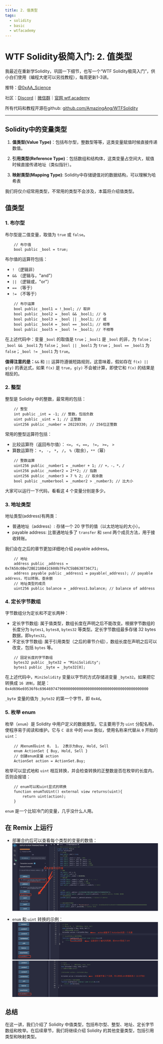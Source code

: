 ```yaml
---
title: 2. 值类型
tags:
  - solidity
  - basic
  - wtfacademy
---
```


# WTF Solidity极简入门: 2. 值类型

我最近在重新学Solidity，巩固一下细节，也写一个“WTF Solidity极简入门”，供小白们使用（编程大佬可以另找教程），每周更新1-3讲。

推特：[@0xAA_Science](https://twitter.com/0xAA_Science)

社区：[Discord](https://discord.gg/5akcruXrsk)｜[微信群](https://docs.google.com/forms/d/e/1FAIpQLSe4KGT8Sh6sJ7hedQRuIYirOoZK_85miz3dw7vA1-YjodgJ-A/viewform?usp=sf_link)｜[官网 wtf.academy](https://wtf.academy)

所有代码和教程开源在github: [github.com/AmazingAng/WTFSolidity](https://github.com/AmazingAng/WTFSolidity)

-----

## Solidity中的变量类型
1. **值类型(Value Type)**：包括布尔型，整数型等等，这类变量赋值时候直接传递数值。

2. **引用类型(Reference Type)**：包括数组和结构体，这类变量占空间大，赋值时候直接传递地址（类似指针）。

3. **映射类型(Mapping Type)**: Solidity中存储键值对的数据结构，可以理解为哈希表

我们将仅介绍常用类型，不常用的类型不会涉及，本篇将介绍值类型。

## 值类型
### 1. 布尔型
布尔型是二值变量，取值为 `true` 或 `false`。

```solidity
    // 布尔值
    bool public _bool = true;
```

布尔值的运算符包括：

- `!` （逻辑非）
- `&&` （逻辑与，"and"）
- `||` （逻辑或，"or"）
- `==` （等于）
- `!=` （不等于）

```solidity
    // 布尔运算
    bool public _bool1 = !_bool; // 取非
    bool public _bool2 = _bool && _bool1; // 与
    bool public _bool3 = _bool || _bool1; // 或
    bool public _bool4 = _bool == _bool1; // 相等
    bool public _bool5 = _bool != _bool1; // 不相等
```

在上述代码中：变量 `_bool` 的取值是 `true`；`_bool1` 是 `_bool` 的非，为 `false`；`_bool && _bool1` 为 `false`；`_bool || _bool1` 为 `true`；`_bool == _bool1` 为 `false`；`_bool != _bool1` 为 `true`。

**值得注意的是：**`&&` 和 `||` 运算符遵循短路规则，这意味着，假如存在 `f(x) || g(y)` 的表达式，如果 `f(x)` 是 `true`，`g(y)` 不会被计算，即使它和 `f(x)` 的结果是相反的。

### 2. 整型
整型是 Solidity 中的整数，最常用的包括：

```solidity
    // 整型
    int public _int = -1; // 整数，包括负数
    uint public _uint = 1; // 正整数
    uint256 public _number = 20220330; // 256位正整数
```

常用的整型运算符包括：

- 比较运算符（返回布尔值）： `<=`， `<`，`==`， `!=`， `>=`， `>` 
- 算数运算符： `+`， `-`， `*`， `/`， `%`（取余），`**`（幂）

```solidity
    // 整数运算
    uint256 public _number1 = _number + 1; // +，-，*，/
    uint256 public _number2 = 2**2; // 指数
    uint256 public _number3 = 7 % 2; // 取余数
    bool public _numberbool = _number2 > _number3; // 比大小
```

大家可以运行一下代码，看看这 4 个变量分别是多少。

### 3. 地址类型
地址类型(address)有两类：

- 普通地址（address）: 存储一个 20 字节的值（以太坊地址的大小）。
- payable address: 比普通地址多了 `transfer` 和 `send` 两个成员方法，用于接收转账。

我们会在之后的章节更加详细地介绍 payable address。

```solidity
    // 地址
    address public _address = 0x7A58c0Be72BE218B41C608b7Fe7C5bB630736C71;
    address payable public _address1 = payable(_address); // payable address，可以转账、查余额
    // 地址类型的成员
    uint256 public balance = _address1.balance; // balance of address
```

### 4. 定长字节数组

字节数组分为定长和不定长两种：

- 定长字节数组: 属于值类型，数组长度在声明之后不能改变。根据字节数组的长度分为 `bytes1`, `bytes8`, `bytes32` 等类型。定长字节数组最多存储 32 bytes 数据，即`bytes32`。
- 不定长字节数组: 属于引用类型（之后的章节介绍），数组长度在声明之后可以改变，包括 `bytes` 等。

```solidity
    // 固定长度的字节数组
    bytes32 public _byte32 = "MiniSolidity"; 
    bytes1 public _byte = _byte32[0]; 
```

在上述代码中，`MiniSolidity` 变量以字节的方式存储进变量 `_byte32`。如果把它转换成 `16 进制`，就是：`0x4d696e69536f6c69646974790000000000000000000000000000000000000000`

`_byte` 变量的值为 `_byte32` 的第一个字节，即 `0x4d`。

### 5. 枚举 enum
枚举（`enum`）是 Solidity 中用户定义的数据类型。它主要用于为 `uint` 分配名称，使程序易于阅读和维护。它与 `C 语言` 中的 `enum` 类似，使用名称来代替从 `0` 开始的 `uint`：
```solidity
    // 用enum将uint 0， 1， 2表示为Buy, Hold, Sell
    enum ActionSet { Buy, Hold, Sell }
    // 创建enum变量 action
    ActionSet action = ActionSet.Buy;
```
枚举可以显式地和 `uint` 相互转换，并会检查转换的正整数是否在枚举的长度内，否则会报错：
```solidity
    // enum可以和uint显式的转换
    function enumToUint() external view returns(uint){
        return uint(action);
    }
```
`enum` 是一个比较冷门的变量，几乎没什么人用。

## 在 Remix 上运行
- 部署合约后可以查看每个类型的变量的数值：
![2-1.png](./img/2-1.png)
  
- `enum` 和 `uint` 转换的示例：
![2-2.png](./img/2-2.png)
![2-3.png](./img/2-3.png)

## 总结

在这一讲，我们介绍了 Solidity 中值类型，包括布尔型、整型、地址、定长字节数组和枚举。在后续章节，我们将继续介绍 Solidity 的其他变量类型，包括引用类型和映射类型。
